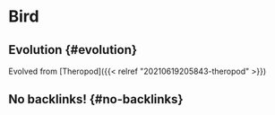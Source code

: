# Bird


## Evolution {#evolution}

Evolved from [Theropod]({{< relref "20210619205843-theropod" >}})


## No backlinks! {#no-backlinks}
